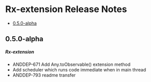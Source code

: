 # Rx-extension Release Notes

- [0.5.0-alpha](#050-alpha)

## 0.5.0-alpha
##### Rx-extension
* ANDDEP-671 Add Any.toObservable() extension method
* Add scheduler which runs code immediate when in main thread
* ANDDEP-793 readme transfer